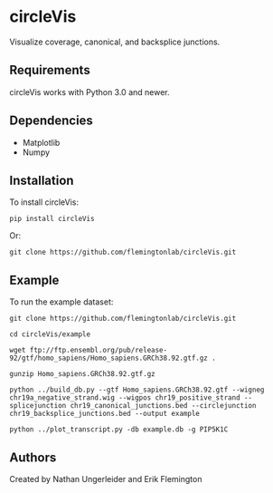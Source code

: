 # circleVis #
Visualize coverage, canonical, and backsplice junctions.
## Requirements ##
circleVis works with Python 3.0 and newer.
## Dependencies ##
* Matplotlib
* Numpy
## Installation ##
To install circleVis:

```
pip install circleVis
```

Or:

```
git clone https://github.com/flemingtonlab/circleVis.git
```

## Example ##
To run the example dataset:

```
git clone https://github.com/flemingtonlab/circleVis.git 

cd circleVis/example 

wget ftp://ftp.ensembl.org/pub/release-92/gtf/homo_sapiens/Homo_sapiens.GRCh38.92.gtf.gz .

gunzip Homo_sapiens.GRCh38.92.gtf.gz 

python ../build_db.py --gtf Homo_sapiens.GRCh38.92.gtf --wigneg chr19a_negative_strand.wig --wigpos chr19_positive_strand --splicejunction chr19_canonical_junctions.bed --circlejunction chr19_backsplice_junctions.bed --output example

python ../plot_transcript.py -db example.db -g PIP5K1C
```

## Authors ##
Created by Nathan Ungerleider and Erik Flemington
